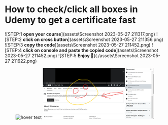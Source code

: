 # How to check/click all boxes in Udemy to get a certificate fast

![STEP:1 __open your course__](assets\Screenshot 2023-05-27 211317.png)
![STEP:2 __click on cross button__](assets\Screenshot 2023-05-27 211356.png)
![STEP:3 __copy the code__](assets\Screenshot 2023-05-27 211452.png)
![STEP:4 __click on console and paste the copied code__](assets\Screenshot 2023-05-27 211452.png)
![STEP:5 __Enjoy 🙂__](./assets\Screenshot 2023-05-27 211622.png)
<p align="center">
  <img src="your_relative_path_here" width="350" title="hover text">
  <img src="./assets/Screenshot 2023-05-27 211622.png" width="350" alt="accessibility text">
</p>
